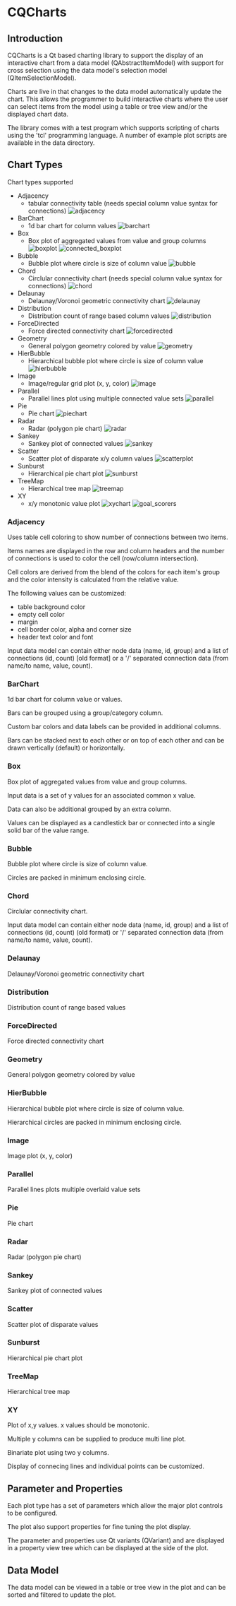 # CQCharts

## Introduction

CQCharts is a Qt based charting library to support the display of an interactive
chart from a data model (QAbstractItemModel) with support for cross selection using
the data model's selection model (QItemSelectionModel).

Charts are live in that changes to the data model automatically update
the chart. This allows the programmer to build interactive charts where
the user can select items from the model using a table or tree view and/or
the displayed chart data.

The library comes with a test program which supports scripting of charts using the
'tcl' programming language. A number of example plot scripts are available in the
data directory.

## Chart Types

Chart types supported 
  + Adjacency
    + tabular connectivity table (needs special column value syntax for connections)
    ![adjacency](adjacency.png "Adjacency Plot")
  + BarChart
    + 1d bar chart for column values
    ![barchart](barchart.png "Bar Chart")
  + Box
    + Box plot of aggregated values from value and group columns
    ![boxplot](boxplot.png "Box Plot")
    ![connected_boxplot](boxplot_connected.png "Connected Box Plot")
  + Bubble
    + Bubble plot where circle is size of column value
    ![bubble](bubbleplot.png "Bubble Plot")
  + Chord
    + Circlular connectivity chart (needs special column value syntax for connections)
    ![chord](chord_plot.png "Chord Plot")
  + Delaunay
    + Delaunay/Voronoi geometric connectivity chart
    ![delaunay](delaunay.png "Delaunay Plot")
  + Distribution
    + Distribution count of range based column values
    ![distribution](distribution.png "Distribution Plot")
  + ForceDirected
    + Force directed connectivity chart
    ![forcedirected](forcedirected.png "Force Directed Plot")
  + Geometry
    + General polygon geometry colored by value
    ![geometry](geometryplot.png "Geometry Plot")
  + HierBubble
    + Hierarchical bubble plot where circle is size of column value
    ![hierbubble](hierbubble.png "Hierarchical Bubble Plot")
  + Image
    + Image/regular grid plot (x, y, color)
    ![image](imageplot.png "Image Plot")
  + Parallel
    + Parallel lines plot using multiple connected value sets
    ![parallel](parallelplot.png "Parallel Plot")
  + Pie
    + Pie chart
    ![piechart](piechart.png "Pie Chart")
  + Radar
    + Radar (polygon pie chart)
    ![radar](radar.png "Radar Plot")
  + Sankey
    + Sankey plot of connected values
    ![sankey](sankey.png "Sankey Plot")
  + Scatter
    + Scatter plot of disparate x/y column values
    ![scatterplot](scatterplot.png "Scatter Plot")
  + Sunburst
    + Hierarchical pie chart plot
    ![sunburst](sunburst.png "Sunburst Plot")
  + TreeMap
    + Hierarchical tree map
    ![treemap](treemap.png "Treemap Plot")
  + XY
    + x/y monotonic value plot
    ![xychart](xychart.png "XY Multi Line")
    ![goal_scorers](goal_scorers.png "XY Grouped")

### Adjacency

Uses table cell coloring to show number of connections between two items.

Items names are displayed in the row and column headers and the number of connections
is used to color the cell (row/column intersection).

Cell colors are derived from the blend of the colors for each item's group
and the color intensity is calculated from the relative value.

The following values can be customized:
 + table background color
 + empty cell color
 + margin
 + cell border color, alpha and corner size
 + header text color and font

Input data model can contain either node data (name, id, group) and a list of
connections (id, count) [old format] or a '/' separated connection data
(from name/to name, value, count).

### BarChart

1d bar chart for column value or values.

Bars can be grouped using a group/category column.

Custom bar colors and data labels can be provided in additional columns.

Bars can be stacked next to each other or on top of each other and can be
drawn vertically (default) or horizontally.

### Box

Box plot of aggregated values from value and group columns.

Input data is a set of y values for an associated common x value.

Data can also be additional grouped by an extra column.

Values can be displayed as a candlestick bar or connected into a single
solid bar of the value range.

### Bubble

Bubble plot where circle is size of column value.

Circles are packed in minimum enclosing circle.

### Chord

Circlular connectivity chart.

Input data model can contain either node data (name, id, group) and a list of
connections (id, count) (old format) or '/' separated connection data
(from name/to name, value, count).

### Delaunay

Delaunay/Voronoi geometric connectivity chart

### Distribution
Distribution count of range based values

### ForceDirected
Force directed connectivity chart

### Geometry
General polygon geometry colored by value

### HierBubble

Hierarchical bubble plot where circle is size of column value.

Hierarchical circles are packed in minimum enclosing circle.

### Image
Image plot (x, y, color)

### Parallel
Parallel lines plots multiple overlaid value sets

### Pie
Pie chart

### Radar
Radar (polygon pie chart)

### Sankey
Sankey plot of connected values

### Scatter
Scatter plot of disparate values

### Sunburst
Hierarchical pie chart plot

### TreeMap
Hierarchical tree map

### XY
Plot of x,y values. x values should be monotonic.

Multiple y columns can be supplied to produce multi line plot.

Binariate plot using two y columns.

Display of connecing lines and individual points can be customized.

## Parameter and Properties

Each plot type has a set of parameters which allow the major plot controls to be configured.

The plot also support properties for fine tuning the plot display.

The parameter and properties use Qt variants (QVariant)  and are displayed in a
property view tree which can be displayed at the side of the plot.

## Data Model

The data model can be viewed in a table or tree view in the plot and can be
sorted and filtered to update the plot.

